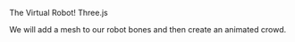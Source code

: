 The Virtual Robot! Three.js


We will add a mesh to our robot bones and then create an animated crowd. 